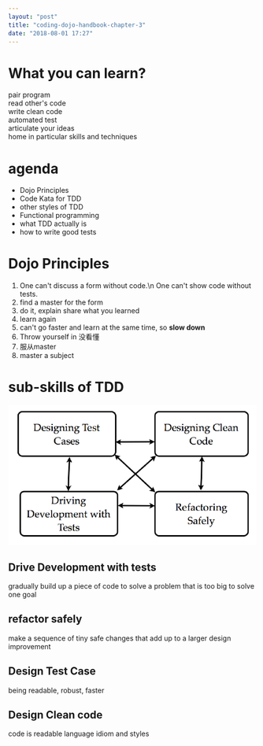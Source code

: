 ```yaml
---
layout: "post"
title: "coding-dojo-handbook-chapter-3"
date: "2018-08-01 17:27"
---
```


# What you can learn?
pair program  
read other's code  
write clean code  
automated test  
articulate your ideas  
home in particular skills and techniques

# agenda
- Dojo Principles
- Code Kata for TDD
- other styles of TDD
- Functional programming
- what TDD actually is
- how to write good tests

# Dojo Principles
1. One can't discuss a form without code.\n One can't show code without tests.
2. find a master for the form
3. do it, explain share what you learned
4. learn again
5. can't go faster and learn at the same time, so **slow down**
6. Throw yourself in 没看懂
7. 服从master
8. master a subject

# sub-skills of TDD
![sub-skills-of-tdd](../images/2018/08/sub-skills-of-tdd.png)
## Drive Development with tests
gradually build up a piece of code to solve a problem that is too big to solve one goal
## refactor safely
make a sequence of tiny safe changes that add up to a larger design improvement
## Design Test Case
being readable, robust, faster
## Design Clean code
code is readable
language idiom and styles

